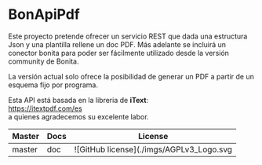 # BonApiPdf

Este proyecto pretende ofrecer un servicio REST que dada una estructura Json y una plantilla rellene un doc PDF.
Más adelante se incluirá un conector bonita para poder ser fácilmente utilizado desde la versión community de Bonita.

La versión actual solo ofrece la posibilidad de generar un PDF a partir de un esquema fijo por programa.

Esta API está basada en la libreria de <b>iText</b>:<br />
https://itextpdf.com/es
<br />
a quienes agradecemos su excelente labor.

| Master      | Docs        | License|
|-------------|-------------|--------|
|master|doc|![GitHub license](./imgs/AGPLv3_Logo.svg | width=100)(./LICENSE)|
